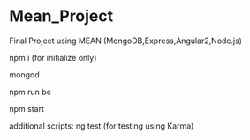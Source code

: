# Mean_Project
Final Project using MEAN (MongoDB,Express,Angular2,Node.js)

npm i (for initialize only)

mongod

npm run be

npm start

additional scripts:
ng test (for testing using Karma)
